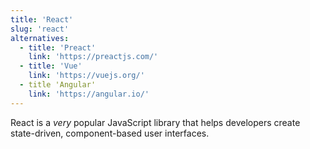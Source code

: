 ```yaml
---
title: 'React'
slug: 'react'
alternatives:
  - title: 'Preact'
    link: 'https://preactjs.com/'
  - title: 'Vue'
    link: 'https://vuejs.org/'
  - title 'Angular'
    link: 'https://angular.io/'
---
```


React is a _very_ popular JavaScript library that helps developers create state-driven, component-based user interfaces.
